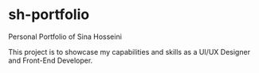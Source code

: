 # sh-portfolio
Personal Portfolio of Sina Hosseini

This project is to showcase my capabilities and skills as a UI/UX Designer and Front-End Developer.
